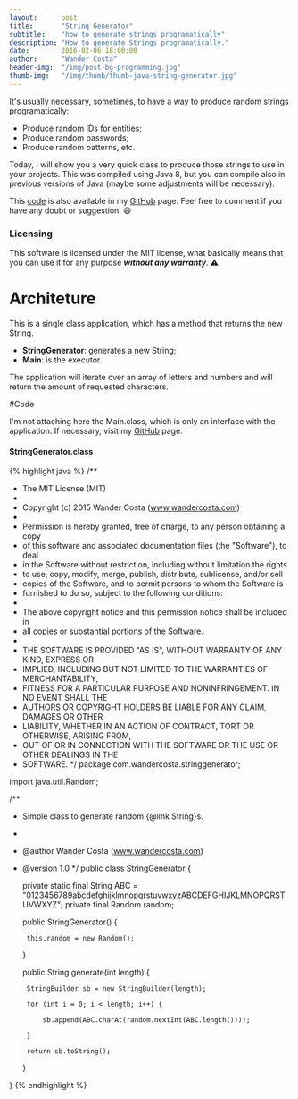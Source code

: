 ```yaml
---
layout:      post
title:       "String Generator"
subtitle:    "how to generate strings programatically"
description: "How to generate Strings programatically."
date:        2016-02-06 18:00:00
author:      "Wander Costa"
header-img:  "/img/post-bg-programming.jpg"
thumb-img:   "/img/thumb/thumb-java-string-generator.jpg"
---
```


[github]:https://github.com/rwanderc
[git-stringgenerator]:https://github.com/rwanderc/StringGenerator

It's usually necessary, sometimes, to have a way to produce random strings programatically:

* Produce random IDs for entities;
* Produce random passwords;
* Produce random patterns, etc.

Today, I will show you a very quick class to produce those strings to use in your projects.
This was compiled using Java 8, but you can compile also in previous versions of Java (maybe some adjustments will be necessary).

This [code][git-stringgenerator] is also available in my <i class="fa fa-github"></i> [GitHub][github] page. Feel free to comment if you have any doubt or suggestion. :smile:

### Licensing

This software is licensed under the MIT license, what basically means that you can use it for any purpose ___without any warranty___. :warning:

# Architeture

This is a single class application, which has a method that returns the new String.

* **StringGenerator**: generates a new String;
* **Main**: is the executor.

The application will iterate over an array of letters and numbers and will return the amount of requested characters.

#Code

I'm not attaching here the Main.class, which is only an interface with the application. If necessary, visit my <i class="fa fa-github"></i> [GitHub][github] page.

#### StringGenerator.class

{% highlight java %}
/**
 * The MIT License (MIT)
 *
 * Copyright (c) 2015 Wander Costa (www.wandercosta.com)
 *
 * Permission is hereby granted, free of charge, to any person obtaining a copy
 * of this software and associated documentation files (the "Software"), to deal
 * in the Software without restriction, including without limitation the rights
 * to use, copy, modify, merge, publish, distribute, sublicense, and/or sell
 * copies of the Software, and to permit persons to whom the Software is
 * furnished to do so, subject to the following conditions:
 *
 * The above copyright notice and this permission notice shall be included in
 * all copies or substantial portions of the Software.
 *
 * THE SOFTWARE IS PROVIDED "AS IS", WITHOUT WARRANTY OF ANY KIND, EXPRESS OR
 * IMPLIED, INCLUDING BUT NOT LIMITED TO THE WARRANTIES OF MERCHANTABILITY,
 * FITNESS FOR A PARTICULAR PURPOSE AND NONINFRINGEMENT. IN NO EVENT SHALL THE
 * AUTHORS OR COPYRIGHT HOLDERS BE LIABLE FOR ANY CLAIM, DAMAGES OR OTHER
 * LIABILITY, WHETHER IN AN ACTION OF CONTRACT, TORT OR OTHERWISE, ARISING FROM,
 * OUT OF OR IN CONNECTION WITH THE SOFTWARE OR THE USE OR OTHER DEALINGS IN THE
 * SOFTWARE.
 */
package com.wandercosta.stringgenerator;

import java.util.Random;

/**
 * Simple class to generate random {@link String}s.
 *
 * @author Wander Costa (www.wandercosta.com)
 * @version 1.0
 */
public class StringGenerator {

    private static final String ABC = "0123456789abcdefghijklmnopqrstuvwxyzABCDEFGHIJKLMNOPQRSTUVWXYZ";
    private final Random random;

    public StringGenerator() {

        this.random = new Random();

    }

    public String generate(int length) {

        StringBuilder sb = new StringBuilder(length);

        for (int i = 0; i < length; i++) {

            sb.append(ABC.charAt(random.nextInt(ABC.length())));

        }

        return sb.toString();

    }

}
{% endhighlight %}
